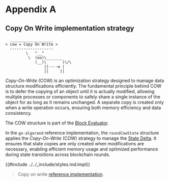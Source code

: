 # Appendix A

## Copy On Write implementation strategy

```text
  ___________________
< cow = Copy On Write >
  -------------------
         \   ^__^
          \  (oo)\_______
             (__)\       )\/\
                 ||----w |
                 ||     ||
```

_Copy-On-Write_ (COW) is an optimization strategy designed to manage data structure
modifications efficiently. The fundamental principle behind COW is to defer the
copying of an object until it is actually modified, allowing multiple processes
or components to safely share a single instance of the object for as long as it
remains unchanged. A separate copy is created only when a write operation occurs,
ensuring both memory efficiency and data consistency.

The COW structure is part of the [Block Evaluator](ledger-nn-block-commitment.md).

In the `go-algorand` reference implementation, the `roundCowState` structure applies
the _Copy-On-Write_ (COW) strategy to manage the [State Delta](ledger-nn-state-delta.md).
It ensures that state copies are only created when modifications are necessary,
enabling efficient memory usage and optimized performance during state transitions
across blockchain rounds.

{{#include ../../_include/styles.md:impl}}
> Copy on write [reference implementation](https://github.com/algorand/go-algorand/blob/b6e5bcadf0ad3861d4805c51cbf3f695c38a93b7/ledger/eval/cow.go).
